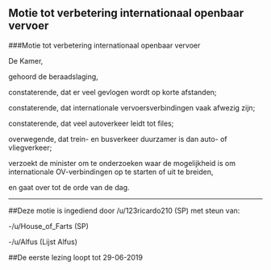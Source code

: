 ## Motie tot verbetering internationaal openbaar vervoer 
 
###Motie tot verbetering internationaal openbaar vervoer

De Kamer,

gehoord de beraadslaging,

constaterende, dat er veel gevlogen wordt op korte afstanden;

constaterende, dat internationale vervoersverbindingen vaak afwezig zijn;

constaterende, dat veel autoverkeer leidt tot files;

overwegende, dat trein- en busverkeer duurzamer is dan auto- of vliegverkeer;

verzoekt de minister om te onderzoeken waar de mogelijkheid is om internationale OV-verbindingen op te starten of uit te breiden,

en gaat over tot de orde van de dag.

---

##Deze motie is ingediend door /u/123ricardo210 (SP) met steun van:

-/u/House_of_Farts (SP)

-/u/Alfus (Lijst Alfus)

##De eerste lezing loopt tot 29-06-2019